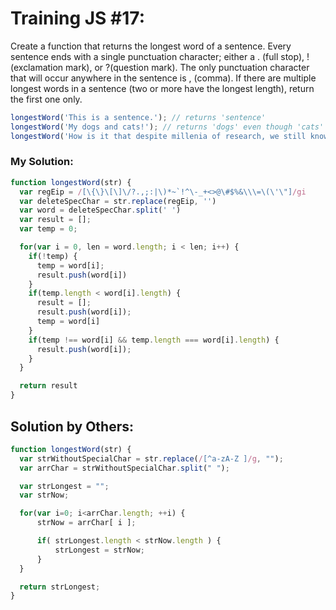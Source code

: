 # Training JS #17:

Create a function that returns the longest word of a sentence.
Every sentence ends with a single punctuation character; either a . (full stop), ! (exclamation mark), or ?(question mark). The only punctuation character that will occur anywhere in the sentence is , (comma). If there are multiple longest words in a sentence (two or more have the longest length), return the first one only.

```js
longestWord('This is a sentence.'); // returns 'sentence'
longestWord('My dogs and cats!'); // returns 'dogs' even though 'cats' is equally long
longestWord('How is it that despite millenia of research, we still know nothing?'); // returns 'millenia'
```

### My Solution:
```js
function longestWord(str) {
  var regEip = /[\{\}\[\]\/?.,;:|\)*~`!^\-_+<>@\#$%&\\\=\(\'\"]/gi
  var deleteSpecChar = str.replace(regEip, '')
  var word = deleteSpecChar.split(' ')
  var result = [];
  var temp = 0;

  for(var i = 0, len = word.length; i < len; i++) {
    if(!temp) { 
      temp = word[i];
      result.push(word[i])
    }
    if(temp.length < word[i].length) {
      result = [];
      result.push(word[i]);
      temp = word[i]
    }
    if(temp !== word[i] && temp.length === word[i].length) {
      result.push(word[i]);
    }
  }

  return result
}
```

## Solution by Others:
```js
function longestWord(str) {
  var strWithoutSpecialChar = str.replace(/[^a-zA-Z ]/g, "");
  var arrChar = strWithoutSpecialChar.split(" ");

  var strLongest = "";
  var strNow;

  for(var i=0; i<arrChar.length; ++i) {
      strNow = arrChar[ i ];

      if( strLongest.length < strNow.length ) {
          strLongest = strNow;
      }
  }

  return strLongest;
}
```